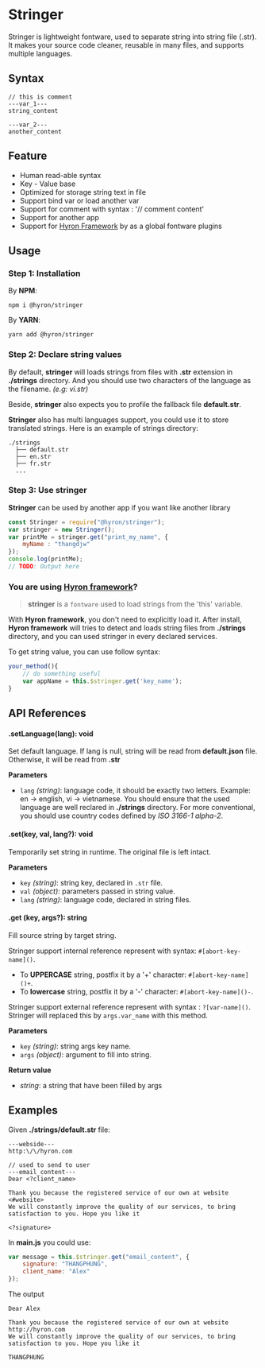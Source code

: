 # Stringer

Stringer is lightweight fontware, used to separate string into string file (.str).
It makes your source code cleaner, reusable in many files, and supports multiple languages.

## Syntax

```
// this is comment
---var_1---
string_content

---var_2---
another_content
```

## Feature

- Human read-able syntax
- Key - Value base
- Optimized for storage string text in file
- Support bind var or load another var
- Support for comment with syntax : '// comment content'
- Support for another app
- Support for [Hyron Framework](https://www.npmjs.com/package/hyron) by as a global fontware plugins

## Usage

### Step 1: Installation

By **NPM**:

```shell
npm i @hyron/stringer
```
By **YARN**:

```shell
yarn add @hyron/stringer
```
### Step 2: Declare string values

By default, **stringer** will loads strings from files with **.str** extension in **./strings** directory. And you should use two characters of the language as the filename. _(e.g: vi.str)_

Beside, **stringer** also expects you to profile the fallback file **default.str**.

**Stringer** also has multi languages support, you could use it to store translated strings. Here is an example of strings directory:

```
./strings
  ├── default.str
  ├── en.str
  ├── fr.str
  ...
```

### Step 3: Use stringer

**Stringer** can be used by another app if you want like another library

```js
const Stringer = require("@hyron/stringer");
var stringer = new Stringer();
var printMe = stringer.get("print_my_name", {
    myName : "thangdjw"
});
console.log(printMe);
// TODO: Output here
```

### You are using [Hyron framework](https://www.npmjs.com/package/hyron)?

> **stringer** is a `fontware` used to load strings from the 'this' variable.

With **Hyron framework**, you don't need to explicitly load it.
After install, **Hyron framework** will tries to detect and loads string files from **./strings** directory, and you can used stringer in every declared services.

To get string value, you can use follow syntax:

```js
your_method(){
    // do something useful
    var appName = this.$stringer.get('key_name');
}
```

## API References

#### .setLanguage(lang): void

Set default language. If lang is null, string will be read from **default.json** file. Otherwise, it will be read from **<lang>.str**

**Parameters**

- `lang` _(string)_: language code, it should be exactly two letters. Example: en -> english, vi -> vietnamese. You should ensure that the used language are well reclared in **./strings** directory. For more conventional, you should use country codes defined by *ISO 3166-1 alpha-2*.

#### .set(key, val, lang?): void

Temporarily set string in runtime. The original file is left intact.

**Parameters**

- `key` _(string)_: string key, declared in `.str` file.
- `val` _(object)_: parameters passed in string value.
- `lang` _(string)_: language code, declared in string files.

#### .get (key, args?): string

Fill source string by target string.

Stringer support internal reference represent with syntax: `#[abort-key-name]()`.

- To **UPPERCASE** string, postfix it by a '+' character: `#[abort-key-name]()+`.
- To **lowercase** string, postfix it by a '-' character: `#[abort-key-name]()-`.

Stringer support external reference represent with syntax : `?[var-name]()`. Stringer will replaced this by `args.var_name` with this method.

**Parameters**

- `key` _(string)_: string args key name.
- `args` _(object)_: argument to fill into string.

**Return value**

- _string_: a string that have been filled by args

## Examples

Given **./strings/default.str** file:

```
---webside---
http:\/\/hyron.com

// used to send to user
---email_content---
Dear <?client_name>

Thank you because the registered service of our own at website <#website>
We will constantly improve the quality of our services, to bring satisfaction to you. Hope you like it

<?signature>
```

In **main.js** you could use:

```js
var message = this.$stringer.get("email_content", {
    signature: "THANGPHUNG",
    client_name: "Alex"
});
```

The output

```
Dear Alex

Thank you because the registered service of our own at website http://hyron.com
We will constantly improve the quality of our services, to bring satisfaction to you. Hope you like it

THANGPHUNG
```
